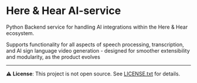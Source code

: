 # Here & Hear AI-service

Python Backend service for handling AI integrations within the Here & Hear ecosystem.

Supports functionality for all aspects of speech processing, transcription, and AI sign language video generation - designed for smoother extensibility and modularity, as the product evolves

---

⚠️ **License**: This project is not open source. See [LICENSE.txt](./LICENSE.txt) for details.
